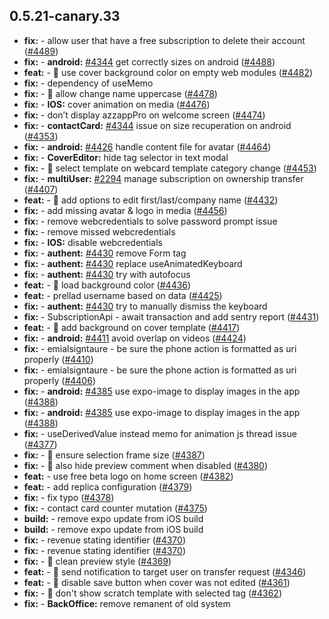 ## 0.5.21-canary.33

* **fix:**  - allow user that have a free subscription to delete their account ([#4489](https://github.com/AzzappApp/azzapp/pull/4489))
* **fix:**  - **android:** [#4344](https://github.com/AzzappApp/azzapp/pull/4344) get correctly sizes on android ([#4488](https://github.com/AzzappApp/azzapp/pull/4488))
* **feat:**  - 🎸 use cover background color on empty web modules ([#4482](https://github.com/AzzappApp/azzapp/pull/4482))
* **fix:**  - dependency of useMemo
* **fix:**  - 🐛 allow change name uppercase ([#4478](https://github.com/AzzappApp/azzapp/pull/4478))
* **fix:**  - **IOS:**  cover animation on media ([#4476](https://github.com/AzzappApp/azzapp/pull/4476))
* **fix:**  - don’t display azzappPro on welcome screen ([#4474](https://github.com/AzzappApp/azzapp/pull/4474))
* **fix:**  - **contactCard:** [#4344](https://github.com/AzzappApp/azzapp/pull/4344) issue on size recuperation on android ([#4353](https://github.com/AzzappApp/azzapp/pull/4353))
* **fix:**  - **android:** [#4426](https://github.com/AzzappApp/azzapp/pull/4426) handle content file for avatar ([#4464](https://github.com/AzzappApp/azzapp/pull/4464))
* **fix:**  - **CoverEditor:** hide tag selector in text modal
* **fix:**  - 🐛 select template on webcard template category change ([#4453](https://github.com/AzzappApp/azzapp/pull/4453))
* **fix:**  - **multiUser:** [#2294](https://github.com/AzzappApp/azzapp/pull/2294) manage subscription on ownership transfer ([#4407](https://github.com/AzzappApp/azzapp/pull/4407))
* **feat:**  - 🎸 add options to edit first/last/company name ([#4432](https://github.com/AzzappApp/azzapp/pull/4432))
* **fix:**  - add missing avatar & logo in media ([#4456](https://github.com/AzzappApp/azzapp/pull/4456))
* **fix:**  - remove webcredentials to solve password prompt issue
* **fix:**  - remove missed webcredentials
* **fix:**  - **IOS:** disable webcredentials
* **fix:**  - **authent:** [#4430](https://github.com/AzzappApp/azzapp/pull/4430) remove Form tag
* **fix:**  - **authent:** [#4430](https://github.com/AzzappApp/azzapp/pull/4430) replace useAnimatedKeyboard
* **fix:**  - **authent:** [#4430](https://github.com/AzzappApp/azzapp/pull/4430) try with autofocus
* **feat:**  - 🎸 load background color ([#4436](https://github.com/AzzappApp/azzapp/pull/4436))
* **feat:**  - prellad username based on data ([#4425](https://github.com/AzzappApp/azzapp/pull/4425))
* **fix:**  - **authent:** [#4430](https://github.com/AzzappApp/azzapp/pull/4430) try to manually dismiss the keyboard
* **fix:**  - SubscriptionApi - await transaction and add sentry report ([#4431](https://github.com/AzzappApp/azzapp/pull/4431))
* **feat:**  - 🎸 add background on cover template ([#4417](https://github.com/AzzappApp/azzapp/pull/4417))
* **fix:**  - **android:** [#4411](https://github.com/AzzappApp/azzapp/pull/4411) avoid overlap on videos ([#4424](https://github.com/AzzappApp/azzapp/pull/4424))
* **fix:**  - emialsigntaure - be sure the phone action is formatted as uri properly ([#4410](https://github.com/AzzappApp/azzapp/pull/4410))
* **fix:**  - emialsigntaure - be sure the phone action is formatted as uri properly ([#4406](https://github.com/AzzappApp/azzapp/pull/4406))
* **fix:**  - **android:** [#4385](https://github.com/AzzappApp/azzapp/pull/4385) use expo-image to display images in the app ([#4388](https://github.com/AzzappApp/azzapp/pull/4388))
* **fix:**  - **android:** [#4385](https://github.com/AzzappApp/azzapp/pull/4385) use expo-image to display images in the app ([#4388](https://github.com/AzzappApp/azzapp/pull/4388))
* **fix:**  - useDerivedValue instead memo for animation js thread issue ([#4377](https://github.com/AzzappApp/azzapp/pull/4377))
* **fix:**  - 🐛 ensure selection frame size ([#4387](https://github.com/AzzappApp/azzapp/pull/4387))
* **fix:**  - 🐛 also hide preview comment when disabled ([#4380](https://github.com/AzzappApp/azzapp/pull/4380))
* **feat:**  - use free beta logo on home screen ([#4382](https://github.com/AzzappApp/azzapp/pull/4382))
* **feat:**  - add replica configuration ([#4379](https://github.com/AzzappApp/azzapp/pull/4379))
* **fix:**  - fix typo ([#4378](https://github.com/AzzappApp/azzapp/pull/4378))
* **fix:**  - contact card counter mutation ([#4375](https://github.com/AzzappApp/azzapp/pull/4375))
* **build:**  - remove expo update from iOS build
* **build:**  - remove expo update from iOS build
* **fix:**  - revenue stating identifier ([#4370](https://github.com/AzzappApp/azzapp/pull/4370))
* **fix:**  - revenue stating identifier ([#4370](https://github.com/AzzappApp/azzapp/pull/4370))
* **fix:**  - 🐛 clean preview style ([#4369](https://github.com/AzzappApp/azzapp/pull/4369))
* **feat:**  - 🎸 send notification to target user on transfer request ([#4346](https://github.com/AzzappApp/azzapp/pull/4346))
* **feat:**  - 🎸 disable save button when cover was not edited ([#4361](https://github.com/AzzappApp/azzapp/pull/4361))
* **fix:**  - 🐛 don't show scratch template with selected tag ([#4362](https://github.com/AzzappApp/azzapp/pull/4362))
* **fix:**  - **BackOffice:** remove remanent of old system